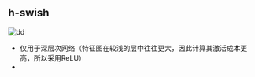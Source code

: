 ## h-swish
![dd](https://img-blog.csdnimg.cn/20191209213051844.png)
- 仅用于深层次网络（特征图在较浅的层中往往更大，因此计算其激活成本更高，所以采用ReLU）
- 
